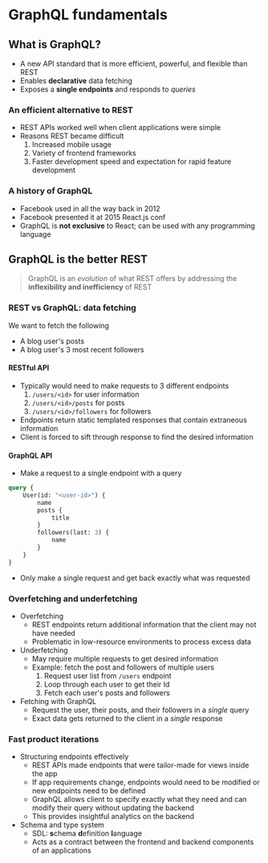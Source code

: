 # GraphQL fundamentals

## What is GraphQL?

- A new API standard that is more efficient, powerful, and flexible than REST
- Enables **declarative** data fetching
- Exposes a **single endpoints** and responds to *queries*

### An efficient alternative to REST

- REST APIs worked well when client applications were simple
- Reasons REST became difficult
    1) Increased mobile usage
    2) Variety of frontend frameworks
    3) Faster development speed and expectation for rapid feature development

### A history of GraphQL

- Facebook used in all the way back in 2012
- Facebook presented it at 2015 React.js conf
- GraphQL is **not exclusive** to React; can be used with any programming language

## GraphQL is the better REST

> GraphQL is an *evolution* of what REST offers by addressing the **inflexibility and inefficiency** of REST

### REST vs GraphQL: data fetching

We want to fetch the following

- A blog user's posts
- A blog user's 3 most recent followers

#### RESTful API

- Typically would need to make requests to 3 different endpoints
    1) `/users/<id>` for user information
    2) `/users/<id>/posts` for posts
    3) `/users/<id>/followers` for followers
- Endpoints return static templated responses that contain extraneous information
- Client is forced to sift through response to find the desired information

#### GraphQL API

- Make a request to a single endpoint with a query

```GraphQL
query {
    User(id: "<user-id>") {
        name
        posts {
            title
        }
        followers(last: 3) {
            name
        }
    }
}
```

- Only make a single request and get back exactly what was requested

### Overfetching and underfetching

- Overfetching
    - REST endpoints return additional information that the client may not have needed
    - Problematic in low-resource environments to process excess data
- Underfetching
    - May require multiple requests to get desired information
    - Example: fetch the post and followers of multiple users
        1) Request user list from `/users` endpoint
        2) Loop through each user to get their Id 
        3) Fetch each user's posts and followers
- Fetching with GraphQL
    - Request the user, their posts, and their followers in a *single* query
    - Exact data gets returned to the client in a *single* response

### Fast product iterations

- Structuring endpoints effectively
    - REST APIs made endpoints that were tailor-made for views inside the app 
    - If app requirements change, endpoints would need to be modified or new endpoints need to be defined
    - GraphQL allows client to specify exactly what they need and can modify their query without updating the backend
    - This provides insightful analytics on the backend
- Schema and type system
    - SDL: **s**chema **d**efinition **l**anguage
    - Acts as a contract between the frontend and backend components of an applications
